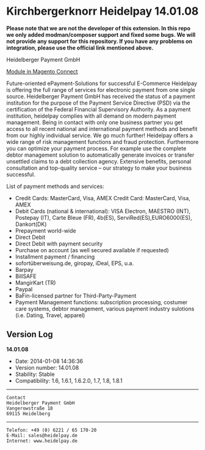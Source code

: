 Kirchbergerknorr Heidelpay 14.01.08
===================================

**Please note that we are not the developer of this extension. In this repo we only added modman/composer support and fixed some bugs. We will not provide any support for this repository. If you have any problems on integration, please use the official link mentioned above.**

Heidelberger Payment GmbH

[Module in Magento Connect](http://www.magentocommerce.com/magento-connect/heidelpay-1.html)

Future-oriented ePayment-Solutions for successful E-Commerce
Heidelpay is offering the full range of services for electronic payment from one single source. Heidelberger Payment GmbH has received the status of a payment institution for the purpose of the Payment Service Directive (PSD) via the certification of the Federal Financial Supervisory Authority. As a payment institution, heidelpay complies with all demand on modern payment management. Being in contact with only one business partner you get access to all recent national and international payment methods and benefit from our highly individual service.
We go much further! Heidelpay offers a wide range of risk management functions and fraud protection. Furthermore you can optimize your payment process. For example use the complete debtor management solution to automatically generate invoices or transfer unsettled claims to a debt collection agency.
Extensive benefits, personal consultation and top-quality service – our strategy to make your business successful.

List of payment methods and services:

* Credit Cards: MasterCard, Visa, AMEX Credit Card: MasterCard, Visa, AMEX
* Debit Cards (national & international): VISA Electron, MAESTRO (INT), Postepay (IT), Carte Bleue (FR), 4b(ES), ServiRed(ES),EURO6000(ES), Dankort(DK)
* Prepayment world-wide
* Direct Debit
* Direct Debit with payment security
* Purchase on account (as well secured available if requested)
* Installment payment / financing
* sofortüberweisung.de, giropay, iDeal, EPS, u.a.
* Barpay
* BillSAFE
* MangirKart (TR)
* Paypal
* BaFin-licensed partner for Third-Party-Payment
* Payment Management functions: subscription processing, costumer care systems, debtor management, various payment industry sulotions (i.e. Dating, Travel, apparel)


Version Log
-----------

**14.01.08**

* Date: 2014-01-08 14:36:36
* Version number: 14.01.08
* Stability: Stable
* Compatibility: 1.6, 1.6.1, 1.6.2.0, 1.7, 1.8, 1.8.1

---

    Contact
    Heidelberger Payment GmbH
    Vangerowstraße 18
    69115 Heidelberg

---

    Telefon: +49 (0) 6221 / 65 170-20
    E-Mail: sales@heidelpay.de
    Internet: www.heidelpay.de
